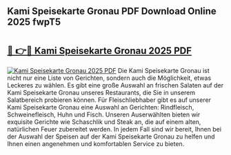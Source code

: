 ## Kami Speisekarte Gronau PDF Download Online 2025 fwpT5

# <h2><a href="http://gc829m.nevu.top/?p=Kami+Speisekarte+Gronau">🔗 👉🔴 Kami Speisekarte Gronau 2025 PDF</a></h2>

[![Kami Speisekarte Gronau 2025 PDF](https://i.imgur.com/dBaPXMq.png)](http://gc829m.nevu.top/?p=Kami+Speisekarte+Gronau)
Die Kami Speisekarte Gronau ist nicht nur eine Liste von Gerichten, sondern auch die Möglichkeit, etwas Leckeres zu wählen. Es gibt eine große Auswahl an frischen Salaten auf der Kami Speisekarte Gronau unseres Restaurants, die Sie in unserem Salatbereich probieren können. Für Fleischliebhaber gibt es auf unserer Kami Speisekarte Gronau eine Auswahl an Gerichten: Rindfleisch, Schweinefleisch, Huhn und Fisch. Unseren Auserwählten bieten wir exquisite Gerichte wie Schaschlik und Steak an, die auf einem alten, natürlichen Feuer zubereitet werden. In jedem Fall sind wir bereit, Ihnen bei der Auswahl der Speisen auf der Kami Speisekarte Gronau zu helfen und Ihnen einen angenehmen und komfortablen Service zu bieten.
